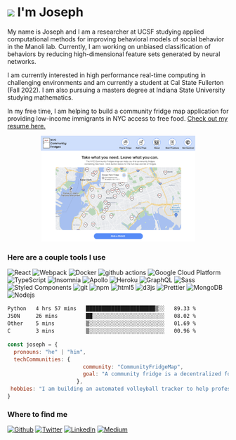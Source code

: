 <h1><img src="https://emojis.slackmojis.com/emojis/images/1531849430/4246/blob-sunglasses.gif?1531849430" width="30"/> I'm Joseph</h1>

<p>My name is Joseph and I am a researcher at UCSF studying applied computational methods for improving behavioral models of social behavior in the Manoli lab. Currently, I am working on unbiased classification of behaviors by reducing high-dimensional feature sets generated by neural networks.</p>

<p>I am currently interested in high performance real-time computing in challenging environments and am currently a student at Cal State Fullerton (Fall 2022). I am also pursuing a masters degree at Indiana State University studying mathematics. </p>

<p>In my free time, I am helping to build a community fridge map application for providing low-income immigrants in NYC access to free food. <a href="https://josephmaa.github.io/website-resume/">Check out my resume here.</a></p>

<p align="center" width="100%">
  <img src="assets/fridge_map.png" width="70%">
</p>

<h3>Here are a couple tools I use</h3>
<p>
  <img alt="React" src="https://img.shields.io/badge/-React-45b8d8?style=flat-square&logo=react&logoColor=white" />
  <img alt="Webpack" src="https://img.shields.io/badge/-Webpack-8DD6F9?style=flat-square&logo=webpack&logoColor=white" /> 
  <img alt="Docker" src="https://img.shields.io/badge/-Docker-46a2f1?style=flat-square&logo=docker&logoColor=white" />
  <img alt="github actions" src="https://img.shields.io/badge/-Github_Actions-2088FF?style=flat-square&logo=github-actions&logoColor=white" />
  <img alt="Google Cloud Platform" src="https://img.shields.io/badge/-Google_Cloud_Platform-1a73e8?style=flat-square&logo=google-cloud&logoColor=white" />
  <img alt="TypeScript" src="https://img.shields.io/badge/-TypeScript-007ACC?style=flat-square&logo=typescript&logoColor=white" />
  <img alt="Insomnia" src="https://img.shields.io/badge/-Insomnia-5849BE?style=flat-square&logo=insomnia&logoColor=white" />
  <img alt="Apollo" src="https://img.shields.io/badge/-Apollo%20GraphQL-311C87?style=flat-square&logo=apollo-graphql&logoColor=white" />
  <img alt="Heroku" src="https://img.shields.io/badge/-Heroku-430098?style=flat-square&logo=heroku&logoColor=white" />
  <img alt="GraphQL" src="https://img.shields.io/badge/-GraphQL-E10098?style=flat-square&logo=graphql&logoColor=white" />
  <img alt="Sass" src="https://img.shields.io/badge/-Sass-CC6699?style=flat-square&logo=sass&logoColor=white" />
  <img alt="Styled Components" src="https://img.shields.io/badge/-Styled_Components-db7092?style=flat-square&logo=styled-components&logoColor=white" />
  <img alt="git" src="https://img.shields.io/badge/-Git-F05032?style=flat-square&logo=git&logoColor=white" />
  <img alt="npm" src="https://img.shields.io/badge/-NPM-CB3837?style=flat-square&logo=npm&logoColor=white" />
  <img alt="html5" src="https://img.shields.io/badge/-HTML5-E34F26?style=flat-square&logo=html5&logoColor=white" />
  <img alt="d3js" src="https://img.shields.io/badge/-D3.js-F9A03C?style=flat-square&logo=d3.js&logoColor=white" />
  <img alt="Prettier" src="https://img.shields.io/badge/-Prettier-F7B93E?style=flat-square&logo=prettier&logoColor=white" />
  <img alt="MongoDB" src="https://img.shields.io/badge/-MongoDB-13aa52?style=flat-square&logo=mongodb&logoColor=white" />
  <img alt="Nodejs" src="https://img.shields.io/badge/-Nodejs-43853d?style=flat-square&logo=Node.js&logoColor=white" />
</p>

<!--START_SECTION:waka-->

```txt
Python   4 hrs 57 mins   ██████████████████████▒░░   89.33 %
JSON     26 mins         ██░░░░░░░░░░░░░░░░░░░░░░░   08.02 %
Other    5 mins          ▒░░░░░░░░░░░░░░░░░░░░░░░░   01.69 %
C        3 mins          ▒░░░░░░░░░░░░░░░░░░░░░░░░   00.96 %
```

<!--END_SECTION:waka-->

```javascript
const joseph = {
  pronouns: "he" | "him",
  techCommunities: {
                        community: "CommunityFridgeMap",
                        goal: "A community fridge is a decentralized food resource. There are dozens of fridges hosted by volunteers across the New York City area."
                      },
 hobbies: "I am building an automated volleyball tracker to help professional teams automate set accuracy"
}
```

<h3>Where to find me</h3>
<p><a href="https://github.com/josephmaa" target="_blank"><img alt="Github" src="https://img.shields.io/badge/GitHub-%2312100E.svg?&style=for-the-badge&logo=Github&logoColor=white" /></a> <a href="https://twitter.com/JosephMaa2" target="_blank"><img alt="Twitter" src="https://img.shields.io/badge/twitter-%231DA1F2.svg?&style=for-the-badge&logo=twitter&logoColor=white" /></a> <a href="https://www.linkedin.com/in/joseph-m-34696aa2/" target="_blank"><img alt="LinkedIn" src="https://img.shields.io/badge/linkedin-%230077B5.svg?&style=for-the-badge&logo=linkedin&logoColor=white" /></a> <a href="https://medium.com/@josephgmaa" target="_blank"><img alt="Medium" src="https://img.shields.io/badge/medium-%2312100E.svg?&style=for-the-badge&logo=medium&logoColor=white" /></a>
</p>
